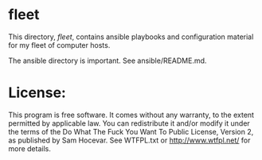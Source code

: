 # fleet

This directory, *fleet*, contains ansible playbooks and configuration material
for my fleet of computer hosts.


The ansible directory is important.  See ansible/README.md.


# License:

This program is free software. It comes without any warranty, to the extent
permitted by applicable law. You can redistribute it and/or modify it under
the terms of the Do What The Fuck You Want To Public License, Version 2, as
published by Sam Hocevar. See WTFPL.txt or http://www.wtfpl.net/ for more
details.

